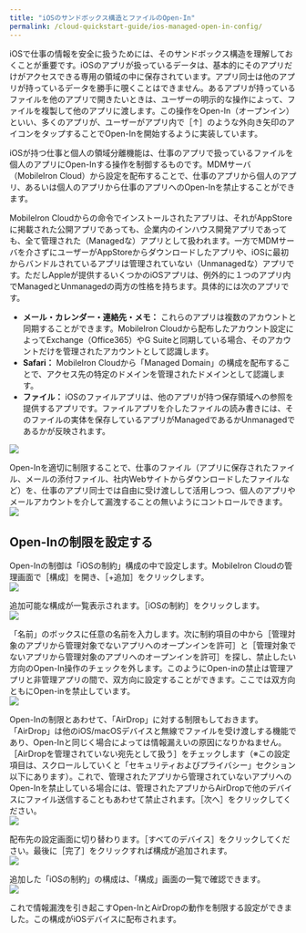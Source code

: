 ```yaml
---
title: "iOSのサンドボックス構造とファイルのOpen-In"
permalink: /cloud-quickstart-guide/ios-managed-open-in-config/
---
```

iOSで仕事の情報を安全に扱うためには、そのサンドボックス構造を理解しておくことが重要です。iOSのアプリが扱っているデータは、基本的にそのアプリだけがアクセスできる専用の領域の中に保存されています。アプリ同士は他のアプリが持っているデータを勝手に覗くことはできません。あるアプリが持っているファイルを他のアプリで開きたいときは、ユーザーの明示的な操作によって、ファイルを複製して他のアプリに渡します。この操作をOpen-In（オープンイン）といい、多くのアプリが、ユーザーがアプリ内で［↑］のような外向き矢印のアイコンをタップすることでOpen-Inを開始するように実装しています。

iOSが持つ仕事と個人の領域分離機能は、仕事のアプリで扱っているファイルを個人のアプリにOpen-Inする操作を制御するものです。MDMサーバ（MobileIron Cloud）から設定を配布することで、仕事のアプリから個人のアプリ、あるいは個人のアプリから仕事のアプリへのOpen-Inを禁止することができます。

MobileIron Cloudからの命令でインストールされたアプリは、それがAppStoreに掲載された公開アプリであっても、企業内のインハウス開発アプリであっても、全て管理された（Managedな）アプリとして扱われます。一方でMDMサーバを介さずにユーザーがAppStoreからダウンロードしたアプリや、iOSに最初からバンドルされているアプリは管理されていない（Unmanagedな）アプリです。ただしAppleが提供するいくつかのiOSアプリは、例外的に１つのアプリ内でManagedとUnmanagedの両方の性格を持ちます。具体的には次のアプリです。
- **メール・カレンダー・連絡先・メモ：** これらのアプリは複数のアカウントと同期することができます。MobileIron Cloudから配布したアカウント設定によってExchange（Office365）やG Suiteと同期している場合、そのアカウントだけを管理されたアカウントとして認識します。
- **Safari：** MobileIron Cloudから「Managed Domain」の構成を配布することで、アクセス先の特定のドメインを管理されたドメインとして認識します。
- **ファイル：** iOSのファイルアプリは、他のアプリが持つ保存領域への参照を提供するアプリです。ファイルアプリを介したファイルの読み書きには、そのファイルの実体を保存しているアプリがManagedであるかUnmanagedであるかが反映されます。

![](/assets/cloud-quickstart-guide/images/08382557-1D39-4A9B-94D9-C21B6DB01ED9.png)

Open-Inを適切に制限することで、仕事のファイル（アプリに保存されたファイル、メールの添付ファイル、社内Webサイトからダウンロードしたファイルなど）を、仕事のアプリ同士では自由に受け渡しして活用しつつ、個人のアプリやメールアカウントを介して漏洩することの無いようにコントロールできます。  
![](/assets/cloud-quickstart-guide/images/06E95D48-E521-4985-BA32-5A1747E805C5.png)

## Open-Inの制限を設定する

Open-Inの制御は「iOSの制約」構成の中で設定します。MobileIron Cloudの管理画面で［構成］を開き、［+追加］をクリックします。  
![](/assets/cloud-quickstart-guide/images/360A686E-80CF-4A78-BDB1-FC87E6B34EBB.png)

追加可能な構成が一覧表示されます。［iOSの制約］をクリックします。  
![](/assets/cloud-quickstart-guide/images/61ECC244-50A9-4ED2-A2A3-B6F7A604486D.png)

「名前」のボックスに任意の名前を入力します。次に制約項目の中から［管理対象のアプリから管理対象でないアプリへのオープンインを許可］と［管理対象でないアプリから管理対象のアプリへのオープンインを許可］を探し、禁止したい方向のOpen-In操作のチェックを外します。このようにOpen-inの禁止は管理アプリと非管理アプリの間で、双方向に設定することができます。ここでは双方向ともにOpen-inを禁止しています。  
![](/assets/cloud-quickstart-guide/images/1FD09D89-4116-4E3D-A021-09C3F0E6D57C.png)

Open-Inの制限とあわせて、「AirDrop」に対する制限もしておきます。「AirDrop」は他のiOS/macOSデバイスと無線でファイルを受け渡しする機能であり、Open-Inと同じく場合によっては情報漏えいの原因になりかねません。［AirDropを管理されていない宛先として扱う］をチェックします（※この設定項目は、スクロールしていくと「セキュリティおよびプライバシー」セクション以下にあります）。これで、管理されたアプリから管理されていないアプリへのOpen-Inを禁止している場合には、管理されたアプリからAirDropで他のデバイスにファイル送信することもあわせて禁止されます。［次へ］をクリックしてください。  
![](/assets/cloud-quickstart-guide/images/36005BA3-3543-4AD1-A21A-1D101760814D.png)

配布先の設定画面に切り替わります。［すべてのデバイス］をクリックしてください。最後に［完了］をクリックすれば構成が追加されます。  
![](/assets/cloud-quickstart-guide/images/6F32CE07-78AC-4A2B-ADC5-C256B3A51814.png)

追加した「iOSの制約」の構成は、「構成」画面の一覧で確認できます。  
![](/assets/cloud-quickstart-guide/images/2C1F6767-EA61-4E73-BDF5-B1D15006A986.png)

これで情報漏洩を引き起こすOpen-InとAirDropの動作を制限する設定ができました。この構成がiOSデバイスに配布されます。
